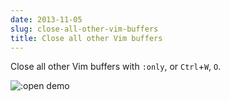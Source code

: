```yaml
---
date: 2013-11-05
slug: close-all-other-vim-buffers
title: Close all other Vim buffers
---
```


Close all other Vim buffers with `:only`, or `Ctrl`+`W`, `O`.

![:open demo](http://f.cl.ly/items/2J3j0G0c2P2s3Z2x2B1N/vim-open.gif)
